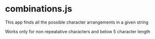 # combinations.js
This app finds all the possible character arrangements in a given string

Works only for non repeatative characters and below 5 character length 
